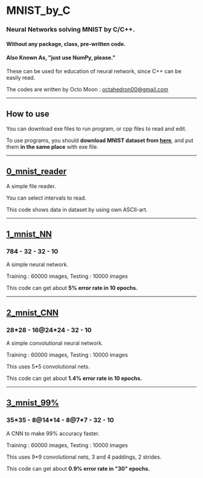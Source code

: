 # MNIST_by_C

### Neural Networks solving MNIST by C/C++.

#### Without any package, class, pre-written code.

#### Also Known As, "just use NumPy, please."

These can be used for education of neural network, since C++ can be easily read.

The codes are written by Octo Moon : <octahedron00@gmail.com>

---

## How to use

You can download exe files to run program, or cpp files to read and edit.

To use programs, you should **download MNIST dataset from [here](http://yann.lecun.com/exdb/mnist/)**, and put them **in the same place** with exe file.

---

## [0_mnist_reader](0_mnist_reader/)

A simple file reader.

You can select intervals to read.

This code shows data in dataset by using own ASCII-art.

---

## [1_mnist_NN](1_mnist_NN/)

### 784 - 32 - 32 - 10

A simple neural network.

Training : 60000 images, Testing : 10000 images 

This code can get about **5% error rate in 10 epochs.**

---

## [2_mnist_CNN](2_mnist_CNN/)

### 28\*28 - 16@24\*24 - 32 - 10

A simple convolutional neural network.

Training : 60000 images, Testing : 10000 images 

This uses 5\*5 convolutional nets.

This code can get about **1.4% error rate in 10 epochs.**

---

## [3_mnist_99%](3_mnist_99%25/)

### 35\*35 - 8@14\*14 - 8@7\*7 - 32 - 10

A CNN to make 99% accuracy faster.

Training : 60000 images, Testing : 10000 images 

This uses 9\*9 convolutional nets, 3 and 4 paddings, 2 strides.

This code can get about **0.9% error rate in "30" epochs.**
